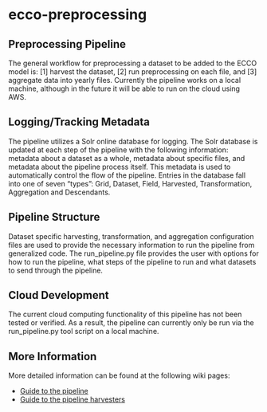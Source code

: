 # ecco-preprocessing

## Preprocessing Pipeline 
The general workflow for preprocessing a dataset to be added to the ECCO model is: [1] harvest the dataset, [2] run preprocessing on each file, and [3] aggregate data into yearly files. Currently the pipeline works on a local machine, although in the future it will be able to run on the cloud using AWS. 

## Logging/Tracking Metadata
The pipeline utilizes a Solr online database for logging. The Solr database is updated at each step of the pipeline with the following information: metadata about a dataset as a whole, metadata about specific files, and metadata about the pipeline process itself. This metadata is used to automatically control the flow of the pipeline. Entries in the database fall into one of seven “types”: Grid, Dataset, Field, Harvested, Transformation, Aggregation and Descendants. 

## Pipeline Structure 
Dataset specific harvesting, transformation, and aggregation configuration files are used to provide the necessary information to run the pipeline from generalized code. The run_pipeline.py file provides the user with options for how to run the pipeline, what steps of the pipeline to run and what datasets to send through the pipeline. 

## Cloud Development 
The current cloud computing functionality of this pipeline has not been tested or verified. As a result, the pipeline can currently only be run via the run_pipeline.py tool script on a local machine.

## More Information
More detailed information can be found at the following wiki pages:
  - [Guide to the pipeline](https://github.com/ECCO-GROUP/ECCO-ACCESS/wiki/Preprocessing-Pipeline-Guide)
  - [Guide to the pipeline harvesters](https://github.com/ECCO-GROUP/ECCO-ACCESS/wiki/Preprocessing-Harvester-Guide)
